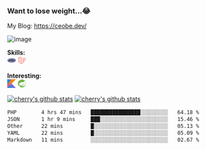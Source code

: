### Want to lose weight...😂

My Blog: https://ceobe.dev/

![image](https://github.com/cr-lgl/cr-lgl/blob/master/image.jpeg?raw=true)

**Skills:**  
<code><img height="20" src="https://raw.githubusercontent.com/github/explore/80688e429a7d4ef2fca1e82350fe8e3517d3494d/topics/php/php.png"></code>
<code><img height="20" src="https://raw.githubusercontent.com/github/explore/5c058a388828bb5fde0bcafd4bc867b5bb3f26f3/topics/laravel/laravel.png"></code>

**Interesting:**  
<code><img height="20" src="https://raw.githubusercontent.com/github/explore/80688e429a7d4ef2fca1e82350fe8e3517d3494d/topics/kotlin/kotlin.png"></code>
<code><img height="20" src="https://raw.githubusercontent.com/github/explore/80688e429a7d4ef2fca1e82350fe8e3517d3494d/topics/spring-boot/spring-boot.png"></code>

[![cherry's github stats](https://github-readme-stats.vercel.app/api?username=cr-lgl)](https://github.com/anuraghazra/github-readme-stats)
[![cherry's github stats](https://github-readme-stats.vercel.app/api/top-langs/?username=cr-lgl&layout=compact)](https://github.com/anuraghazra/github-readme-stats)

<!--START_SECTION:waka-->
```text
PHP        4 hrs 47 mins   ████████████████░░░░░░░░░   64.18 % 
JSON       1 hr 9 mins     ███░░░░░░░░░░░░░░░░░░░░░░   15.46 % 
Other      22 mins         █░░░░░░░░░░░░░░░░░░░░░░░░   05.13 % 
YAML       22 mins         █░░░░░░░░░░░░░░░░░░░░░░░░   05.09 % 
Markdown   11 mins         ░░░░░░░░░░░░░░░░░░░░░░░░░   02.67 %
```
<!--END_SECTION:waka-->
